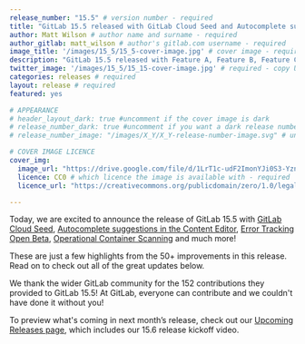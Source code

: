 ```yaml
---
release_number: "15.5" # version number - required
title: "GitLab 15.5 released with GitLab Cloud Seed and Autocomplete suggestions" # short title (no longer than 62 characters) - required
author: Matt Wilson # author name and surname - required
author_gitlab: matt_wilson # author's gitlab.com username - required
image_title: '/images/15_5/15_5-cover-image.jpg' # cover image - required
description: "GitLab 15.5 released with Feature A, Feature B, Feature C, Feature D and much more!" # short description - required
twitter_image: '/images/15_5/15_15-cover-image.jpg' # required - copy URL from image title section above
categories: releases # required
layout: release # required
featured: yes

# APPEARANCE
# header_layout_dark: true #uncomment if the cover image is dark
# release_number_dark: true #uncomment if you want a dark release number
# release_number_image: "/images/X_Y/X_Y-release-number-image.svg" # uncomment if you want a svg image to replace the release number that normally overlays the background image

# COVER IMAGE LICENCE
cover_img:
  image_url: "https://drive.google.com/file/d/1LrT1c-udF2ImonYJi0S3-YznQnsvaGIC/view?usp=sharing" # required - Matt Wilson took this picture personally
  licence: CC0 # which licence the image is available with - required
  licence_url: "https://creativecommons.org/publicdomain/zero/1.0/legalcode" # required

---
```


<!--
This is the release blog post file. Add here the introduction only.
All remaining content goes into data/release-posts/.

**Use the merge request template "Release-Post", and please set the calendar due
date for each stage (general contributions, review).**

Read through the Release Posts Handbook for more information:
https://about.gitlab.com/handbook/marketing/blog/release-posts/#introduction
-->

Today, we are excited to announce the release of GitLab 15.5 with [GitLab Cloud Seed](#deploy-apps-to-google-cloud-with-gitlab-cloud-seed), [Autocomplete suggestions in the Content Editor](#autocomplete-suggestions-in-the-content-editor), [Error Tracking Open Beta](#error-tracking-open-beta), [Operational Container Scanning](#operational-container-scanning) and much more!

These are just a few highlights from the 50+ improvements in this release. Read on to check out all of the great updates below.

We thank the wider GitLab community for the 152 contributions they provided to GitLab 15.5! At GitLab, everyone can contribute and we couldn't have done it without you!

To preview what's coming in next month’s release, check out our [Upcoming Releases page](/direction/kickoff/), which includes our 15.6 release kickoff video.

